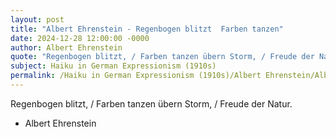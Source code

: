 ```yaml
---
layout: post
title: "Albert Ehrenstein - Regenbogen blitzt  Farben tanzen"
date: 2024-12-28 12:00:00 -0000
author: Albert Ehrenstein
quote: "Regenbogen blitzt, / Farben tanzen übern Storm, / Freude der Natur."
subject: Haiku in German Expressionism (1910s)
permalink: /Haiku in German Expressionism (1910s)/Albert Ehrenstein/Albert Ehrenstein - Regenbogen blitzt  Farben tanzen
---
```


Regenbogen blitzt, / Farben tanzen übern Storm, / Freude der Natur.

- Albert Ehrenstein
